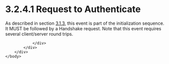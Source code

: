 <html dir="LTR" xmlns:mshelp="http://msdn.microsoft.com/mshelp" xmlns:ddue="http://ddue.schemas.microsoft.com/authoring/2003/5" xmlns:xlink="http://www.w3.org/1999/xlink" xmlns:tool="http://www.microsoft.com/tooltip">
    <head>
        <meta http-equiv="Content-Type" content="text/html; CHARSET=utf-8"></meta>
        <meta name="save" content="history"></meta>
        <title>3.2.4.1 Request to Authenticate</title>
        <xml>
            <mshelp:toctitle title="3.2.4.1 Request to Authenticate"></mshelp:toctitle>
            <mshelp:rltitle title="[MS-SSAS8]: Request to Authenticate"></mshelp:rltitle>
            <mshelp:keyword index="A" term="ae03020a-f425-4e13-a3ca-9892d0398317"></mshelp:keyword>
            <mshelp:attr name="DCSext.ContentType" value="open specification"></mshelp:attr>
            <mshelp:attr name="AssetID" value="ae03020a-f425-4e13-a3ca-9892d0398317"></mshelp:attr>
            <mshelp:attr name="TopicType" value="kbRef"></mshelp:attr>
            <mshelp:attr name="DCSext.Title" value="[MS-SSAS8]: Request to Authenticate" />
        </xml>
    </head>
    <body>
        <div id="header">
            <h1 class="heading">3.2.4.1 Request to Authenticate</h1>
        </div>
        <div id="mainSection">
            <div id="mainBody">
                <div id="allHistory" class="saveHistory"></div>
                <div id="sectionSection0" class="section" name="collapseableSection">
                    

<p>As described in section <a href="ee71829d-94af-40f5-bb94-28853b01af4c.md">3.1.3</a>, this event is part
of the initialization sequence. It MUST be followed by a Handshake request.
Note that this event requires several client/server round trips.</p>


                </div>
            </div>
        </div>
    </body>
</html>
